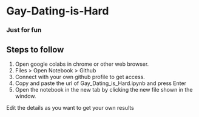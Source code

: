 # Gay-Dating-is-Hard
### Just for fun
## Steps to follow
1. Open google colabs in chrome or other web browser.
2. Files > Open Notebook > Github
3. Connect with your own github profile to get access.
4. Copy and paste the url of Gay_Dating_is_Hard.ipynb and press Enter
5. Open the notebook in the new tab by clicking the new file shown in the window.

Edit the details as you want to get your own results
